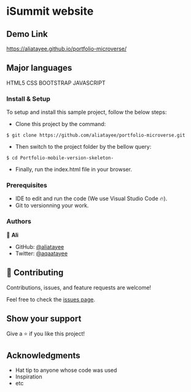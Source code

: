 
# iSummit website
## Demo Link
https://aliatayee.github.io/portfolio-microverse/
## Major languages
HTML5
CSS
BOOTSTRAP
JAVASCRIPT

### Install & Setup

To setup and install this sample project, follow the below steps:
- Clone this project by the command: 

```
$ git clone https://github.com/aliatayee/portfolio-microverse.git
```

- Then switch to the project folder by the bellow query:

```
$ cd Portfolio-mobile-version-skeleton-
```

- Finally, run the index.html file in your browser.



### Prerequisites

- IDE to edit and run the code (We use Visual Studio Code 🔥).
- Git to versionning your work.

### Authors
👤 **Ali**

- GitHub: [@aliatayee](https://github.com/aliatayee)
- Twitter: [@aqaatayee](https://twitter.com/aqaatayee)


## 🤝 Contributing
Contributions, issues, and feature requests are welcome!

Feel free to check the [issues page](../../issues/).

## Show your support
Give a ⭐️ if you like this project!

## Acknowledgments
- Hat tip to anyone whose code was used
- Inspiration
- etc
